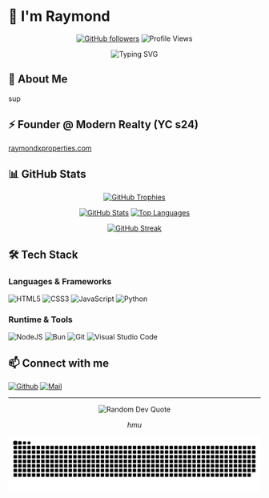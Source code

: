 # 👋 I'm Raymond

<div align="center">

[![GitHub followers](https://img.shields.io/github/followers/ryx2?style=social)](https://github.com/ryx2)
![Profile Views](https://komarev.com/ghpvc/?username=ryx2&color=blueviolet)

<img src="https://readme-typing-svg.herokuapp.com?font=Fira+Code&pause=1000&color=9D36F7&center=true&vCenter=true&width=435&lines=Frontend+Developer;Full-stack+Developer;Vietnamese+Developer;Always+learning+new+things" alt="Typing SVG" />

</div>

## 🚀 About Me

sup

## ⚡ Founder @ Modern Realty (YC s24)

<a href="raymondxproperties.com" target="_blank">raymondxproperties.com</a>

## 📊 GitHub Stats

<div align="center">

[![GitHub Trophies](https://github-profile-trophy.vercel.app/?username=ryx2&theme=radical&no-frame=false&no-bg=true&margin-w=4&column=-1)](https://github.com/ryx2)

<p align="center">
  
[![GitHub Stats](https://github-readme-stats.vercel.app/api?username=ryx2&show_icons=true&theme=radical&count_private=true&hide_border=true&bg_color=0D1117)](https://github.com/ryx2)
[![Top Languages](https://github-readme-stats.vercel.app/api/top-langs/?username=ryx2&layout=compact&theme=radical&hide_border=true&bg_color=0D1117)](https://github.com/ryx2)

</p>

<p align="center">
  
[![GitHub Streak](https://streak-stats.demolab.com/?user=ryx2)](https://git.io/streak-stats)

</p>

</div>

## 🛠️ Tech Stack

### Languages & Frameworks

![HTML5](https://img.shields.io/badge/html5-%23E34F26.svg?style=for-the-badge&logo=html5&logoColor=white)
![CSS3](https://img.shields.io/badge/css3-%231572B6.svg?style=for-the-badge&logo=css3&logoColor=white)
![JavaScript](https://img.shields.io/badge/javascript-%23323330.svg?style=for-the-badge&logo=javascript&logoColor=%23F7DF1E)
![Python](https://img.shields.io/badge/python-%2314354C.svg?style=for-the-badge&logo=python&logoColor=white)

### Runtime & Tools

![NodeJS](https://img.shields.io/badge/node.js-6DA55F?style=for-the-badge&logo=node.js&logoColor=white)
![Bun](https://img.shields.io/badge/Bun-black?style=for-the-badge&logo=bun&logoColor=white)
![Git](https://img.shields.io/badge/git-%23F05033.svg?style=for-the-badge&logo=git&logoColor=white)
![Visual Studio Code](https://img.shields.io/badge/VS%20Code-0078d7.svg?style=for-the-badge&logo=visual-studio-code&logoColor=white)

## 📫 Connect with me

<p align="left">
<a href="https://github.com/ryx2" target="_blank"><img alt="Github" src="https://img.shields.io/badge/GitHub-%2312100E.svg?&style=for-the-badge&logo=Github&logoColor=white" /></a>
<a href="mailto:greenfish6@gmail.com" target="_blank"><img alt="Mail" src="https://img.shields.io/badge/Mail-D14836?style=for-the-badge&logo=gmail&logoColor=white" /></a>
</p>

---

<div align="center">

<img src="https://quotes-github-readme.vercel.app/api?type=horizontal&theme=radical" alt="Random Dev Quote"/>

_hmu_

<img src="https://raw.githubusercontent.com/Platane/snk/output/github-contribution-grid-snake.svg" alt="Snake animation" />

</div>
